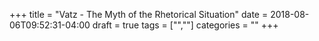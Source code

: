 +++
title = "Vatz - The Myth of the Rhetorical Situation"
date = 2018-08-06T09:52:31-04:00
draft = true
tags = ["",""]
categories = ""
+++
